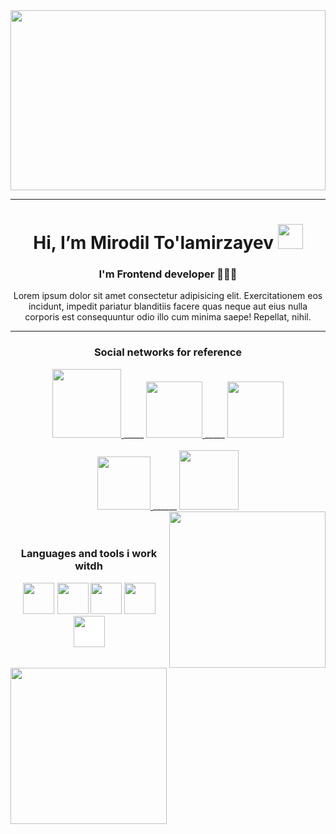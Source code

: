  <img width="100%" height="288" src="https://i0.wp.com/www.realpythonproject.com/wp-content/uploads/2021/02/1_1NmxcsVu2ZeLr3RqF4rCVw.jpeg?fit=1200%2C800&ssl=">
<hr>

<h1  align="center"> Hi, I’m Mirodil To'lamirzayev <img width="40" src="https://media.tenor.com/InfbZnZgATIAAAAi/hand-gif.gif"></h1>
<h3 align="center">I'm Frontend developer 👩🏻‍💻</h3>
<p align="center">Lorem ipsum dolor sit amet consectetur adipisicing elit. Exercitationem eos incidunt, impedit pariatur blanditiis facere quas neque aut eius nulla corporis est consequuntur odio illo cum minima saepe! Repellat, nihil.</p>
<hr>
<h3 align="center"> Social networks for reference </h3>

<div align="center">
 <a href="https://t.me/tolamirzayev_077/">
    <img src="https://www.linksmedicus.com.br/wp-content/uploads/2020/08/telegram-icon.png" width="110">
  </a>_____
  <a href="https://fackebook.com/tolamirzayev_077/">
    <img src="https://upload.wikimedia.org/wikipedia/commons/thumb/0/06/Facebook.svg/2560px-Facebook.svg.png" width="90">
  </a>_____
  <a href="https://twitter.com/MirodilTo/">
    <img src="https://www.techonia.com/wp-content/uploads/2011/06/twitter-logo.jpg" width="90">
  </a>
 <br>
 <br>
  <a href="https://instagram.com/tolamirzayev_077/">
    <img src="https://www.theexaminernews.com/examiner-news/wp-content/uploads/2021/09/instagram-logo-name-scaled.jpg" width="85">
  </a>______
   <a href="https://www.linkedin.com/in/mirodil-to-lamirzayev-608b93276/">
    <img src="https://cdn.vectorstock.com/i/preview-1x/38/77/popular-social-network-linkedin-vector-37693877.jpg" width="95">
  </a>
</div>
  <img align="right" width="250" src="https://thumbs.gfycat.com/ColorlessBitesizedKob-size_restricted.gif">
  <img align="left" width="250" src="https://media.licdn.com/dms/image/D4D22AQHaEvrVjf0tsA/feedshare-shrink_800/0/1670686189586?e=2147483647&v=beta&t=dZRUmRHcwFdLp7EOMuIlE4OkwgCv1UH1dyc0pJHxPG0">
  
  <br>
  <br>
  
 <h3 align="center"> Languages and tools i work witdh </h3>
 
  <div align="center">
 <code><img style="border: 1px white solid;" width="50" src="https://upload.wikimedia.org/wikipedia/commons/thumb/3/38/HTML5_Badge.svg/2048px-HTML5_Badge.svg.png"></code>
<code><img width="50" src="https://upload.wikimedia.org/wikipedia/commons/thumb/6/62/CSS3_logo.svg/800px-CSS3_logo.svg.png"></code>
<code><img width="50" src="https://upload.wikimedia.org/wikipedia/commons/thumb/b/b2/Bootstrap_logo.svg/2560px-Bootstrap_logo.svg.png"></code>
<code><img width="50" src="https://upload.wikimedia.org/wikipedia/commons/thumb/d/d5/Tailwind_CSS_Logo.svg/2048px-Tailwind_CSS_Logo.svg.png"></code>
<code><img style="background-color: white;" width="50" src="https://en.logodownload.org/wp-content/uploads/2022/04/javascript-logo-41.png"></code>
 </div>
 </div>


